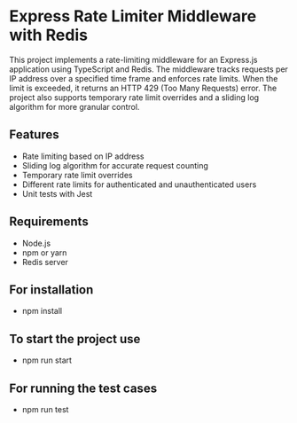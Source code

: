 # Express Rate Limiter Middleware with Redis

This project implements a rate-limiting middleware for an Express.js application using TypeScript and Redis. The middleware tracks requests per IP address over a specified time frame and enforces rate limits. When the limit is exceeded, it returns an HTTP 429 (Too Many Requests) error. The project also supports temporary rate limit overrides and a sliding log algorithm for more granular control.

## Features

- Rate limiting based on IP address
- Sliding log algorithm for accurate request counting
- Temporary rate limit overrides
- Different rate limits for authenticated and unauthenticated users
- Unit tests with Jest

## Requirements

- Node.js
- npm or yarn
- Redis server

## For installation
- npm install

## To start the project use
- npm run start

## For running the test cases
- npm run test